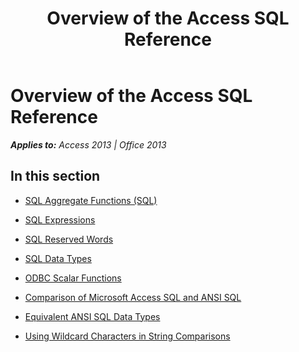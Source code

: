 ﻿---
title: Overview of the Access SQL Reference
TOCTitle: Overview of the Access SQL Reference
ms:assetid: cbe45ec3-0f13-43cb-b18a-90481d89078f
ms:mtpsurl: https://msdn.microsoft.com/en-us/library/Dn161402(v=office.15)
ms:contentKeyID: 52074368
ms.date: 09/18/2015
mtps_version: v=office.15
---

# Overview of the Access SQL Reference


_**Applies to:** Access 2013 | Office 2013_

## In this section

  - [SQL Aggregate Functions (SQL)](sql-aggregate-functions-sql.md)

  - [SQL Expressions](sql-expressions.md)

  - [SQL Reserved Words](sql-reserved-words.md)

  - [SQL Data Types](sql-data-types.md)

  - [ODBC Scalar Functions](odbc-scalar-functions.md)

  - [Comparison of Microsoft Access SQL and ANSI SQL](comparison-of-microsoft-access-sql-and-ansi-sql.md)

  - [Equivalent ANSI SQL Data Types](equivalent-ansi-sql-data-types.md)

  - [Using Wildcard Characters in String Comparisons](using-wildcard-characters-in-string-comparisons.md)

